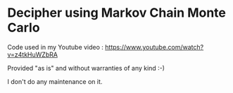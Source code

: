 # Decipher using Markov Chain Monte Carlo

Code used in my Youtube video : https://www.youtube.com/watch?v=z4tkHuWZbRA

Provided "as is" and without warranties of any kind :-)

I don't do any maintenance on it.